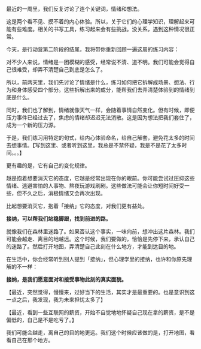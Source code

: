 最近的一周里，我们反复讨论了连个关键词，情绪和想法。

这是两个看不见、摸不着的内心体验。所以，关于它们的心理学知识，理解起来可能有些难度。相关的书写工具，练习起来会有些挑战。没关系，遇到这种情况很正常。

今天，是行动营第二阶段的结尾，我将带你重新回顾一遍这周的练习内容：

对不少人来说，情绪是一团模糊的感受，经常说不清、道不明。我们可能会觉得自己很难受，却弄不清楚自己到底是怎么了。

所以，前两天里，我们先讨论了情绪是什么，练习如何把它拆解成场景、想法、行为和身体感受四个部分。这些拆解出来的成分，能帮我们去弄清楚体验到的情绪到底是什么。

同时，我们也了解到，情绪就像天气一样，会随着事情自然变化。但有时候，即便压力事件已经过去了，焦虑的情绪却迟迟无法消散。这是因为想法把我们套住了，成为一个新的压力源。

于是，我们练习用特定的句式，给内心体验命名，给自己解套，避免花太多的时间去想事情。【写到这里、或者听到这里，我总是不禁怀疑，我是不是花了太多时间。。。】

更有趣的是，它有自己的变化规律。

越是抱着想要消灭它的态度，它越是经常出现在你的眼前。你可能尝试过压抑这些情绪、逃避害怕的人事物、熬夜玩游戏刷剧。这些做法可能会让你短时间好受一些，但不久之后，消极情绪又会再次出现。

比起想要消灭它，抱着「接纳」它的态度，对我们更有益处。

**接纳，可以帮我们站稳脚跟，找到前进的路。**

就像我们在森林里迷路了。如果否认这个事实，一味向前，想冲出这片森林。我们可能会越走、离目的地越远。这个时候，我们要做的，恰恰是先停下来，承认自己的迷路了。然后打开地图，弄清楚自己此刻在什么地方，才能到达目的地。

在生活中，你会经常听到别人提到「接纳」，但心理学里的接纳，也许和你原先理解的不一样：

**接纳，是我们愿意面对和接受事物此刻的真实面貌。**









【最近，突然觉得，慢慢来，过好当下的生活，其实才是最重要的。也是意识到这一点之后，我发现，我为未来担忧太多了】

【最近，看到一些互联网的薪资，开始不自觉地地怀疑自己现在拿的薪资，是不是偏低的，自己是不是吃亏了。】



我们可能会越走，离自己的目的地更远。我们这个时候应该做的是，打开地图，看看自己在那个地方。